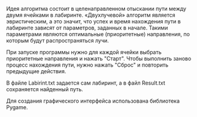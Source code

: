 <p>Идея алгоритма состоит в целенаправленном отыскании пути между двумя ячейками в лабиринте. «Двухлучевой» алгоритм является эвристическим, а это значит, что успех и время нахождения пути в лабиринте зависят от параметров, заданных в начале. Такими параметрами являются оптимальные (приоритетные) направления, по которым будут распространяться лучи.</p>
<p>При запуске программы нужно для каждой ячейки выбрать приоритетные направления и нажать "Старт". Чтобы выполнить заново процесс нахождения пути, нужно нажать "Сброс" и повторить предыдущие действия.</p>
<p>В файле Labirint.txt задается сам лабиринт, а в файл Result.txt сохраняется найденный путь.</p>
<p>Для создания графического интерфейса использована библиотека Pygame.</p>
